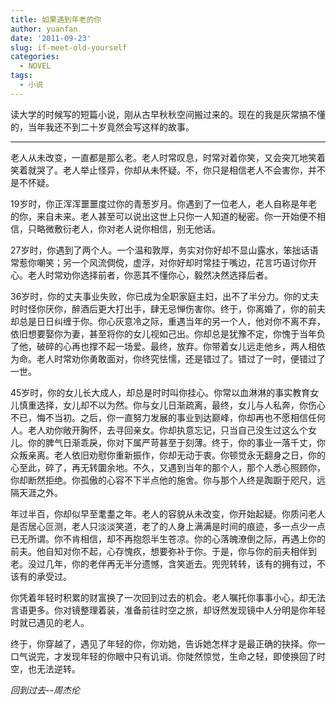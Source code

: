 ```yaml
---
title: 如果遇到年老的你
author: yuanfan
date: '2011-09-23'
slug: if-meet-old-yourself
categories:
  - NOVEL
tags:
  - 小说
---
```


读大学的时候写的短篇小说，刚从古早秋秋空间搬过来的。现在的我是灰常搞不懂的，当年我还不到二十岁竟然会写这样的故事。
  <!--more-->

-----------
  老人从未改变，一直都是那么老。老人时常叹息，时常对着你笑，又会突兀地笑着笑着就哭了。老人举止怪异，你却从未怀疑。不，你只是相信老人不会害你，并不是不怀疑。

  19岁时，你正浑浑噩噩度过你的青葱岁月。你遇到了一位老人，老人自称是年老的你，来自未来。老人甚至可以说出这世上只你一人知道的秘密。你一开始便不相信，只略微敷衍老人，你对老人说你相信，别无他话。

  27岁时，你遇到了两个人。一个温和敦厚，务实对你好却不显山露水，笨拙话语常惹你嘲笑；另一个风流倜傥，虚浮，对你好却时常挂于嘴边，花言巧语讨你开心。老人时常劝你选择前者，你恶其不懂你心，毅然决然选择后者。

  36岁时，你的丈夫事业失败，你已成为全职家庭主妇，出不了半分力。你的丈夫时时怪你厌你，醉酒后更大打出手，肆无忌惮伤害你。终于，你离婚了，你的前夫却总是日日纠缠于你。你心灰意冷之际，重遇当年的另一个人，他对你不离不弃，依旧想要娶你为妻，甚至将你的女儿视如己出。你却总是犹豫不定，你愧于当年负了他，破碎的心再也撑不起一场爱。最终，放弃。你带着女儿远走他乡，两人相依为命。老人时常劝你勇敢面对，你终究怯懦，还是错过了。错过了一时，便错过了一世。

  45岁时，你的女儿长大成人，却总是时时叫你挂心。你常以血淋淋的事实教育女儿慎重选择，女儿却不以为然。你与女儿日渐疏离，最终，女儿与人私奔，你伤心不已，悔不当初。之后，你一直努力发展的事业到达巅峰，你却再也不愿相信任何人。老人劝你敞开胸怀，去寻回亲女。你却执意忘记，只当自己没生过这么个女儿。你的脾气日渐乖戾，你对下属严苛甚至于刻薄。终于，你的事业一落千丈，你众叛亲离。老人依旧劝慰你重新振作，你却无动于衷。你顿觉永无翻身之日，你的心至此，碎了，再无转圜余地。不久，又遇到当年的那个人，那个人悉心照顾你，你却断然拒绝。你孤傲的心容不下半点他的施舍。你与那个人终是踟蹰于咫尺，远隔天涯之外。

  年过半百，你却似早至耄耋之年。老人的容貌从未改变，你开始起疑。你质问老人是否居心叵测，老人只淡淡笑道，老了的人身上满满是时间的痕迹，多一点少一点已无所谓。你不肯相信，却不再抱怨半生苍凉。你的心落魄潦倒之际，再遇上你的前夫。他自知对你不起，心存愧疚，想要弥补于你。于是，你与你的前夫相伴到老。没过几年，你的老伴再无半分遗憾，含笑逝去。兜兜转转，该有的拥有过，不该有的承受过。

你凭着年轻时积累的财富换了一次回到过去的机会。老人嘱托你事事小心，却无法言语更多。你对镜整理着装，准备前往时空之旅，却讶然发现镜中人分明是你年轻时就已遇见的老人。

终于，你穿越了，遇见了年轻的你，你劝她，告诉她怎样才是最正确的抉择。你一口气说完，才发现年轻的你眼中只有讥诮。你陡然惊觉，生命之轻，即使换回了时空，也无法逆转。

*回到过去--周杰伦*
